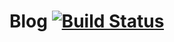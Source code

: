 # Blog [![Build Status](https://travis-ci.org/jonatasleon/blog.svg?branch=master)](https://travis-ci.org/jonatasleon/blog)
